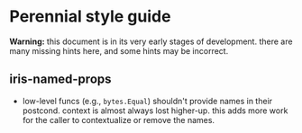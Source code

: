 # Perennial style guide

**Warning:** this document is in its very early stages of development.
there are many missing hints here, and some hints may be incorrect.

## iris-named-props

- low-level funcs (e.g., `bytes.Equal`) shouldn't provide names in their postcond.
context is almost always lost higher-up.
this adds more work for the caller to contextualize or remove the names.
